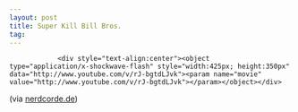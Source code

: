 ```yaml
---
layout: post
title: Super Kill Bill Bros.
tag: 
---
```



                <div style="text-align:center"><object type="application/x-shockwave-flash" style="width:425px; height:350px" data="http://www.youtube.com/v/rJ-bgtdLJvk"><param name="movie" value="http://www.youtube.com/v/rJ-bgtdLJvk"></param></object></div>
<p>(via <a href="http://www.nerdcore.de/wp/2007/12/04/kill-bill-fight-scene-mit-super-mario-sounds/">nerdcorde.de</a>)</p>
            
